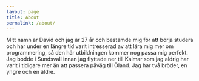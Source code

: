 ```yaml
---
layout: page
title: About
permalink: /about/
---
```


Mitt namn är David och jag är 27 år och bestämde mig för att börja studera och har under en längre tid varit intresserad av att lära mig
mer om programmering, så den här utbildningen kommer nog passa mig perfekt. Jag bodde i Sundsvall innan jag flyttade ner till Kalmar som jag
aldrig har varit i tidigare mer än att passera påväg till Öland. Jag har två bröder, en yngre och en äldre.